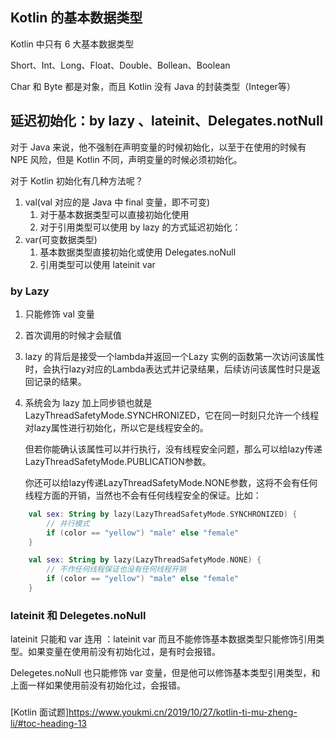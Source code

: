

## Kotlin 的基本数据类型

Kotlin 中只有 6 大基本数据类型

Short、Int、Long、Float、Double、Bollean、Boolean

Char 和 Byte 都是对象，而且 Kotlin 没有 Java 的封装类型（Integer等）

## 延迟初始化：by lazy 、lateinit、Delegates.notNull<T>

对于 Java 来说，他不强制在声明变量的时候初始化，以至于在使用的时候有 NPE 风险，但是 Kotlin 不同，声明变量的时候必须初始化。



对于 Kotlin 初始化有几种方法呢？

1. val(val 对应的是 Java 中 final 变量，即不可变)
   1. 对于基本数据类型可以直接初始化使用
   2. 对于引用类型可以使用 by lazy 的方式延迟初始化：
2. var(可变数据类型)
   1. 基本数据类型直接初始化或使用  Delegates.noNull<T>
   2. 引用类型可以使用 lateinit var 

### by Lazy 

 1.  只能修饰 val 变量

 2.  首次调用的时候才会赋值

 3.  lazy 的背后是接受一个lambda并返回一个Lazy <T>实例的函数第一次访问该属性时，会执行lazy对应的Lambda表达式并记录结果，后续访问该属性时只是返回记录的结果。

 4.  系统会为 lazy 加上同步锁也就是 LazyThreadSafetyMode.SYNCHRONIZED，它在同一时刻只允许一个线程对lazy属性进行初始化，所以它是线程安全的。

     但若你能确认该属性可以并行执行，没有线程安全问题，那么可以给lazy传递LazyThreadSafetyMode.PUBLICATION参数。

     你还可以给lazy传递LazyThreadSafetyMode.NONE参数，这将不会有任何线程方面的开销，当然也不会有任何线程安全的保证。比如：

```kotlin
    val sex: String by lazy(LazyThreadSafetyMode.SYNCHRONIZED) {
        // 并行模式
        if (color == "yellow") "male" else "female"
    }

    val sex: String by lazy(LazyThreadSafetyMode.NONE) {
        // 不作任何线程保证也没有任何线程开销
        if (color == "yellow") "male" else "female"
    }
```

### lateinit 和 Delegetes.noNull<T>

lateinit 只能和 var 连用 ：lateinit var  而且不能修饰基本数据类型只能修饰引用类型。如果变量在使用前没有初始化过，是有时会报错。

Delegetes.noNull<T> 也只能修饰 var 变量，但是他可以修饰基本类型引用类型，和上面一样如果使用前没有初始化过，会报错。



### 





[Kotlin 面试题]https://www.youkmi.cn/2019/10/27/kotlin-ti-mu-zheng-li/#toc-heading-13